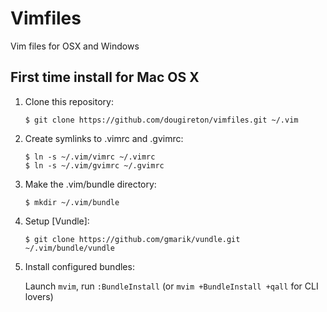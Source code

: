 Vimfiles
========

Vim files for OSX and Windows


## First time install for Mac OS X
1. Clone this repository:

    ```
    $ git clone https://github.com/dougireton/vimfiles.git ~/.vim
    ````

2. Create symlinks to .vimrc and .gvimrc:

    ```
    $ ln -s ~/.vim/vimrc ~/.vimrc
    $ ln -s ~/.vim/gvimrc ~/.gvimrc
    ````

3. Make the .vim/bundle directory:
    ````
    $ mkdir ~/.vim/bundle
    ````

4. Setup [Vundle]:

     ```
    $ git clone https://github.com/gmarik/vundle.git ~/.vim/bundle/vundle
     ```

5. Install configured bundles:

    Launch `mvim`, run `:BundleInstall` 
    (or `mvim +BundleInstall +qall` for CLI lovers)
